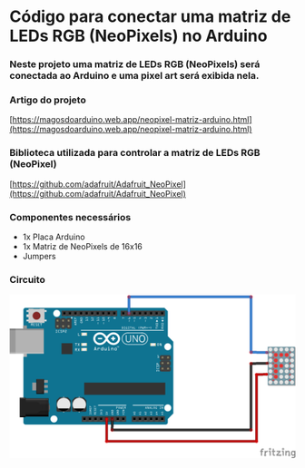 # Código para conectar uma matriz de LEDs RGB (NeoPixels) no Arduino

### Neste projeto uma matriz de LEDs RGB (NeoPixels) será conectada ao Arduino e uma pixel art será exibida nela.

### Artigo do projeto
[https://magosdoarduino.web.app/neopixel-matriz-arduino.html](https://magosdoarduino.web.app/neopixel-matriz-arduino.html)

### Biblioteca utilizada para controlar a matriz de LEDs RGB (NeoPixel)
[https://github.com/adafruit/Adafruit_NeoPixel](https://github.com/adafruit/Adafruit_NeoPixel)

### Componentes necessários
* 1x Placa Arduino
* 1x Matriz de NeoPixels de 16x16
* Jumpers

### Circuito
![circuito](imagens/neo_pixels_circuit.png)
